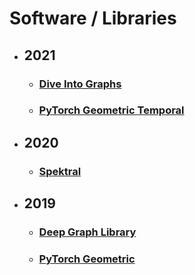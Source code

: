 # Software / Libraries

- ## 2021
    * ### [Dive Into Graphs](https://github.com/naganandy/graph-based-deep-learning-literature/blob/master/conference-publications/folders/software/dig21/README.md)
    * ### [PyTorch Geometric Temporal](https://github.com/naganandy/graph-based-deep-learning-literature/blob/master/conference-publications/folders/software/pygt21/README.md)

- ## 2020
    * ### [Spektral](https://github.com/naganandy/graph-based-deep-learning-literature/blob/master/conference-publications/folders/software/spektral20/README.md)


- ## 2019
    * ### [Deep Graph Library](https://github.com/naganandy/graph-based-deep-learning-literature/blob/master/conference-publications/folders/software/dgl19/README.md)
    * ### [PyTorch Geometric](https://github.com/naganandy/graph-based-deep-learning-literature/blob/master/conference-publications/folders/software/pyg19/README.md)
